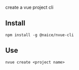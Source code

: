 create a vue project cli

## Install

````
npm install -g @naice/nvue-cli
````

## Use

````
nvue create <project name>
````
